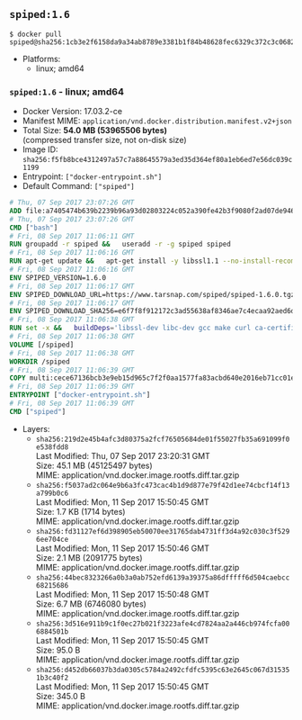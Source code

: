 ## `spiped:1.6`

```console
$ docker pull spiped@sha256:1cb3e2f6158da9a34ab8789e3381b1f84b48628fec6329c372c3c0682a560b59
```

-	Platforms:
	-	linux; amd64

### `spiped:1.6` - linux; amd64

-	Docker Version: 17.03.2-ce
-	Manifest MIME: `application/vnd.docker.distribution.manifest.v2+json`
-	Total Size: **54.0 MB (53965506 bytes)**  
	(compressed transfer size, not on-disk size)
-	Image ID: `sha256:f5fb8bce4312497a57c7a88645579a3ed35d364ef80a1eb6ed7e56dc039c1199`
-	Entrypoint: `["docker-entrypoint.sh"]`
-	Default Command: `["spiped"]`

```dockerfile
# Thu, 07 Sep 2017 23:07:26 GMT
ADD file:a7405474b639b2239b96a93d02803224c052a390fe42b3f9080f2ad07de94640 in / 
# Thu, 07 Sep 2017 23:07:26 GMT
CMD ["bash"]
# Fri, 08 Sep 2017 11:06:11 GMT
RUN groupadd -r spiped &&	useradd -r -g spiped spiped
# Fri, 08 Sep 2017 11:06:16 GMT
RUN apt-get update &&	apt-get install -y libssl1.1 --no-install-recommends &&	rm -rf /var/lib/apt/lists/*
# Fri, 08 Sep 2017 11:06:16 GMT
ENV SPIPED_VERSION=1.6.0
# Fri, 08 Sep 2017 11:06:17 GMT
ENV SPIPED_DOWNLOAD_URL=https://www.tarsnap.com/spiped/spiped-1.6.0.tgz
# Fri, 08 Sep 2017 11:06:17 GMT
ENV SPIPED_DOWNLOAD_SHA256=e6f7f8f912172c3ad55638af8346ae7c4ecaa92aed6d3fb60f2bda4359cba1e4
# Fri, 08 Sep 2017 11:06:38 GMT
RUN set -x &&	buildDeps='libssl-dev libc-dev gcc make curl ca-certificates' &&	apt-get update && apt-get install -y $buildDeps --no-install-recommends &&	rm -rf /var/lib/apt/lists/* &&	curl -fsSL "$SPIPED_DOWNLOAD_URL" -o spiped.tar.gz &&	echo "$SPIPED_DOWNLOAD_SHA256 spiped.tar.gz" |sha256sum -c - &&	mkdir -p /usr/local/src/spiped &&	tar xzf "spiped.tar.gz" -C /usr/local/src/spiped --strip-components=1 &&	rm "spiped.tar.gz" &&	make -C /usr/local/src/spiped &&	make -C /usr/local/src/spiped install &&	rm -rf /usr/local/src/spiped &&	apt-get purge -y --auto-remove $buildDeps
# Fri, 08 Sep 2017 11:06:38 GMT
VOLUME [/spiped]
# Fri, 08 Sep 2017 11:06:38 GMT
WORKDIR /spiped
# Fri, 08 Sep 2017 11:06:39 GMT
COPY multi:cece67136bcb3e9eb15d965c7f2f0aa1577fa83acbd640e2016eb71cc01e0cfa in /usr/local/bin/ 
# Fri, 08 Sep 2017 11:06:39 GMT
ENTRYPOINT ["docker-entrypoint.sh"]
# Fri, 08 Sep 2017 11:06:39 GMT
CMD ["spiped"]
```

-	Layers:
	-	`sha256:219d2e45b4afc3d80375a2fcf76505684de01f55027fb35a691099f0e538fdd8`  
		Last Modified: Thu, 07 Sep 2017 23:20:31 GMT  
		Size: 45.1 MB (45125497 bytes)  
		MIME: application/vnd.docker.image.rootfs.diff.tar.gzip
	-	`sha256:f5037ad2c064e9b6a3fc473cac4b1d9d877e79f42d1ee74cbcf14f13a799b0c6`  
		Last Modified: Mon, 11 Sep 2017 15:50:45 GMT  
		Size: 1.7 KB (1714 bytes)  
		MIME: application/vnd.docker.image.rootfs.diff.tar.gzip
	-	`sha256:fd31127ef6d398905eb50070ee31765dab4731ff3d4a92c030c3f5296ee704ce`  
		Last Modified: Mon, 11 Sep 2017 15:50:46 GMT  
		Size: 2.1 MB (2091775 bytes)  
		MIME: application/vnd.docker.image.rootfs.diff.tar.gzip
	-	`sha256:44bec8323266a0b3a0ab752efd6139a39375a86dfffff6d504caebcc68215686`  
		Last Modified: Mon, 11 Sep 2017 15:50:48 GMT  
		Size: 6.7 MB (6746080 bytes)  
		MIME: application/vnd.docker.image.rootfs.diff.tar.gzip
	-	`sha256:3d516e911b9c1f0ec27b021f3223afe4cd7824aa2a446cb974fcfa006884501b`  
		Last Modified: Mon, 11 Sep 2017 15:50:45 GMT  
		Size: 95.0 B  
		MIME: application/vnd.docker.image.rootfs.diff.tar.gzip
	-	`sha256:d452db66037b3da0305c5784a2492cfdfc5395c63e2645c067d315351b3c40f2`  
		Last Modified: Mon, 11 Sep 2017 15:50:45 GMT  
		Size: 345.0 B  
		MIME: application/vnd.docker.image.rootfs.diff.tar.gzip
